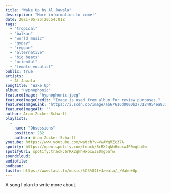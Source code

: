 ```yaml
---
title: "Wake Up by Äl Jawala"
description: "More information to come!"
date: 2021-05-25T20:54:01Z
tags:
  - "tropical"
  - "balkan"
  - "world music"
  - "gypsy"
  - "reggae"
  - "alternative"
  - "big beats"
  - "oriental"
  - "female vocalist"
public: true
artists:
  - Äl Jawala
songtitle: "Wake Up"
album: "Hypnophonic"
featuredImage: "hypnophonic.jpeg"
featuredImageCredit: "Image is used from album for review purposes."
featuredImageLink: "https://i.scdn.co/image/ab67616d0000b273124954ea83148f6652188f81"
featuredImageAlt: ""
author: Aram Zucker-Scharff
playlists:
  -
    name: "Obsessions"
    position: 232
    author: Aram Zucker-Scharff
youtube: https://www.youtube.com/watch?v=VwAWqMZc37A
spotify: https://open.spotify.com/track/6rRX2qkhHxoxwJE0mgbafw
spotifyUri: spotify:track:6rRX2qkhHxoxwJE0mgbafw
soundcloud:
audiofile:
podbean:
lastfm: https://www.last.fm/music/%C3%84l+Jawala/_/Wake+Up
---
```


A song I plan to write more about.
		